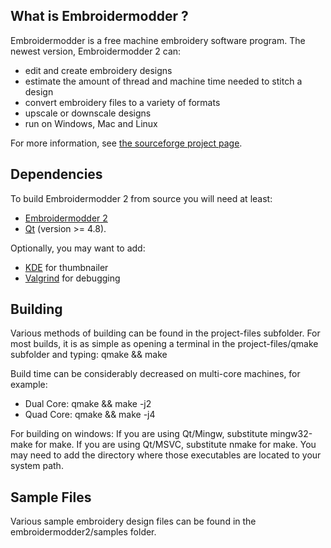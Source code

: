 What is Embroidermodder ?
-------------------------

Embroidermodder is a free machine embroidery software program.
The newest version, Embroidermodder 2 can:

- edit and create embroidery designs
- estimate the amount of thread and machine time needed to stitch a design
- convert embroidery files to a variety of formats
- upscale or downscale designs
- run on Windows, Mac and Linux

For more information, see [the sourceforge project page](http://www.embroidermodder.sourceforge.net).

Dependencies
------------

To build Embroidermodder 2 from source you will need at least:
- [Embroidermodder 2](https://github.com/Embroidermodder/Embroidermodder)
- [Qt](http://www.qt-project.org) (version >= 4.8).

Optionally, you may want to add:

- [KDE](http://www.kde.org) for thumbnailer
- [Valgrind](http://www.valgrind.org) for debugging

Building
--------

Various methods of building can be found in the project-files subfolder.
For most builds, it is as simple as opening a terminal in the
project-files/qmake subfolder and typing:
qmake && make

Build time can be considerably decreased on multi-core machines, for example:

- Dual Core: qmake && make -j2
- Quad Core: qmake && make -j4

For building on windows:
If you are using Qt/Mingw, substitute mingw32-make for make.
If you are using Qt/MSVC, substitute nmake for make.
You may need to add the directory where those executables are located to your system path.

Sample Files
------------

Various sample embroidery design files can be found in
the embroidermodder2/samples folder.
 
